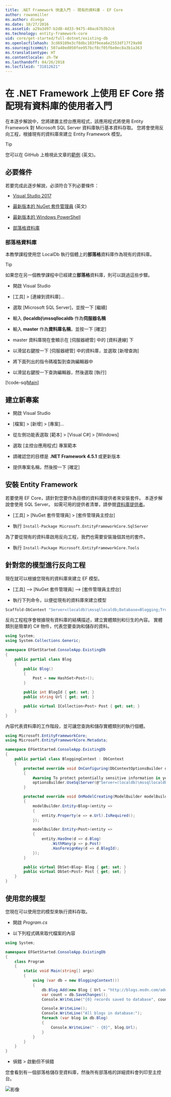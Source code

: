 ```yaml
---
title: .NET Framework 快速入門 - 現有的資料庫 - EF Core
author: rowanmiller
ms.author: divega
ms.date: 10/27/2016
ms.assetid: a29a3d97-b2d8-4d33-9475-40ac67b3b2c6
ms.technology: entity-framework-core
uid: core/get-started/full-dotnet/existing-db
ms.openlocfilehash: 3cd69109e3cf8dbc103f9eea6e2553df17f29a98
ms.sourcegitcommit: 507a40ed050fee957bcf8cf05f6e0ec8a3b1a363
ms.translationtype: HT
ms.contentlocale: zh-TW
ms.lasthandoff: 04/26/2018
ms.locfileid: "31812621"
---
```

# <a name="getting-started-with-ef-core-on-net-framework-with-an-existing-database"></a>在 .NET Framework 上使用 EF Core 搭配現有資料庫的使用者入門

在本逐步解說中，您將建置主控台應用程式，該應用程式將使用 Entity Framework 對 Microsoft SQL Server 資料庫執行基本資料存取。 您將會使用反向工程，根據現有的資料庫來建立 Entity Framework 模型。

> [!TIP]  
> 您可以在 GitHub 上檢視此文章的[範例](https://github.com/aspnet/EntityFramework.Docs/tree/master/samples/core/GetStarted/FullNet/ConsoleApp.ExistingDb) \(英文\)。

## <a name="prerequisites"></a>必要條件

若要完成此逐步解說，必須符合下列必要條件：

* [Visual Studio 2017](https://www.visualstudio.com/downloads/)

* [最新版本的 NuGet 套件管理員](https://dist.nuget.org/index.html) \(英文\)

* [最新版本的 Windows PowerShell](https://docs.microsoft.com/powershell/scripting/setup/installing-windows-powershell)

* [部落格資料庫](#blogging-database)

### <a name="blogging-database"></a>部落格資料庫

本教學課程使用您 LocalDb 執行個體上的**部落格**資料庫作為現有的資料庫。

> [!TIP]  
> 如果您在另一個教學課程中已經建立**部落格**資料庫，則可以跳過這些步驟。

* 開啟 Visual Studio

* [工具] > [連線到資料庫]...

* 選取 [Microsoft SQL Server]，並按一下 [繼續]

* 輸入 **(localdb)\mssqllocaldb** 作為**伺服器名稱**

* 輸入 **master** 作為**資料庫名稱**，並按一下 [確定]

* master 資料庫現在會顯示在 [伺服器總管] 中的 [資料連線] 下

* 以滑鼠右鍵按一下 [伺服器總管] 中的資料庫，並選取 [新增查詢]

* 將下面列出的指令碼複製到查詢編輯器中

* 以滑鼠右鍵按一下查詢編輯器，然後選取 [執行]

[!code-sql[Main](../_shared/create-blogging-database-script.sql)]

## <a name="create-a-new-project"></a>建立新專案

* 開啟 Visual Studio

* [檔案] > [新增] > [專案]...

* 從左側功能表選取 [範本] > [Visual C#] > [Windows]

* 選取 [主控台應用程式] 專案範本

* 請確認您的目標是 **.NET Framework 4.5.1** 或更新版本

* 提供專案名稱，然後按一下 [確定]

## <a name="install-entity-framework"></a>安裝 Entity Framework

若要使用 EF Core，請針對您要作為目標的資料庫提供者來安裝套件。 本逐步解說會使用 SQL Server。 如需可用的提供者清單，請參閱[資料庫提供者](../../providers/index.md)。

* [工具] > [NuGet 套件管理員] > [套件管理員主控台]

* 執行 `Install-Package Microsoft.EntityFrameworkCore.SqlServer`

為了要從現有的資料庫啟用反向工程，我們也需要安裝幾個其他的套件。

* 執行 `Install-Package Microsoft.EntityFrameworkCore.Tools`

## <a name="reverse-engineer-your-model"></a>針對您的模型進行反向工程

現在就可以根據您現有的資料庫來建立 EF 模型。

* [工具] –> [NuGet 套件管理員] –> [套件管理員主控台]

* 執行下列命令，以便從現有的資料庫來建立模型

``` powershell
Scaffold-DbContext "Server=(localdb)\mssqllocaldb;Database=Blogging;Trusted_Connection=True;" Microsoft.EntityFrameworkCore.SqlServer
```

反向工程程序會根據現有資料庫的結構描述，建立實體類別和衍生的內容。 實體類別是簡單的 C# 物件，代表您要查詢和儲存的資料。

<!-- [!code-csharp[Main](samples/core/GetStarted/FullNet/ConsoleApp.ExistingDb/Blog.cs)] -->
``` csharp
using System;
using System.Collections.Generic;

namespace EFGetStarted.ConsoleApp.ExistingDb
{
    public partial class Blog
    {
        public Blog()
        {
            Post = new HashSet<Post>();
        }

        public int BlogId { get; set; }
        public string Url { get; set; }

        public virtual ICollection<Post> Post { get; set; }
    }
}
```

內容代表資料庫的工作階段，並可讓您查詢和儲存實體類別的執行個體。

<!-- [!code-csharp[Main](samples/core/GetStarted/FullNet/ConsoleApp.ExistingDb/BloggingContext.cs)] -->
``` csharp
using Microsoft.EntityFrameworkCore;
using Microsoft.EntityFrameworkCore.Metadata;

namespace EFGetStarted.ConsoleApp.ExistingDb
{
    public partial class BloggingContext : DbContext
    {
        protected override void OnConfiguring(DbContextOptionsBuilder optionsBuilder)
        {
            #warning To protect potentially sensitive information in your connection string, you should move it out of source code. See http://go.microsoft.com/fwlink/?LinkId=723263 for guidance on storing connection strings.
            optionsBuilder.UseSqlServer(@"Server=(localdb)\mssqllocaldb;Database=Blogging;Trusted_Connection=True;");
        }

        protected override void OnModelCreating(ModelBuilder modelBuilder)
        {
            modelBuilder.Entity<Blog>(entity =>
            {
                entity.Property(e => e.Url).IsRequired();
            });

            modelBuilder.Entity<Post>(entity =>
            {
                entity.HasOne(d => d.Blog)
                    .WithMany(p => p.Post)
                    .HasForeignKey(d => d.BlogId);
            });
        }

        public virtual DbSet<Blog> Blog { get; set; }
        public virtual DbSet<Post> Post { get; set; }
    }
}
```

## <a name="use-your-model"></a>使用您的模型

您現在可以使用您的模型來執行資料存取。

* 開啟 *Program.cs*

* 以下列程式碼來取代檔案的內容

<!-- [!code-csharp[Main](samples/core/GetStarted/FullNet/ConsoleApp.ExistingDb/Program.cs)] -->
``` csharp
using System;

namespace EFGetStarted.ConsoleApp.ExistingDb
{
    class Program
    {
        static void Main(string[] args)
        {
            using (var db = new BloggingContext())
            {
                db.Blog.Add(new Blog { Url = "http://blogs.msdn.com/adonet" });
                var count = db.SaveChanges();
                Console.WriteLine("{0} records saved to database", count);

                Console.WriteLine();
                Console.WriteLine("All blogs in database:");
                foreach (var blog in db.Blog)
                {
                    Console.WriteLine(" - {0}", blog.Url);
                }
            }
        }
    }
}
```

* 偵錯 > 啟動但不偵錯

您會看到有一個部落格儲存至資料庫，然後所有部落格的詳細資料會列印至主控台。

![影像](_static/output-existing-db.png)
